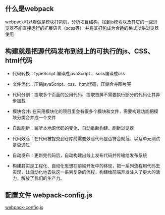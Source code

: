 ## 什么是webpack
webpack可以看做是模块打包机，分析项目结构，找到js模块以及其它的一些浏览器不能直接运行的扩展语言（scss等） 并将其打包成为合适的格式以供浏览器使用

## 构建就是把源代码发布到线上的可执行的js、CSS、html代码
 - 代码转换：typeScript 编译成javaScript 、scss编译成css
 - 文件优化：压缩javaScript、css、html代码，压缩合并图片等
 - 代码分割：提取多个页面的公用代码、提取首屏不需要执行部分的代码让其异步加载
 - 模块合并:  在采用模块化的项目里会有很多个模块和文件，需要构建功能把模块分类合并成一个文件
 - 自动刷新：监听本地源代码的变化、自动重新构建、刷新浏览器
 - 代码效验：在代码被提交到仓库前需要效验代码是否符合规范、以及单元测试是否通过
 - 自动发布：更新完代码后，自动构建出线上发布代码并传输给发布系统

 - 构建其实是工程化、自动化思想在前端开发中的体现，把一系列流程用代码去实现，让自动化地去执这一系列复杂的流程，构建给前端开发注入了更大的活力，解放了我们的生产力。

## 配置文件 webpack-config.js
 [webpack-config.js](./static/webpack.config.js)
